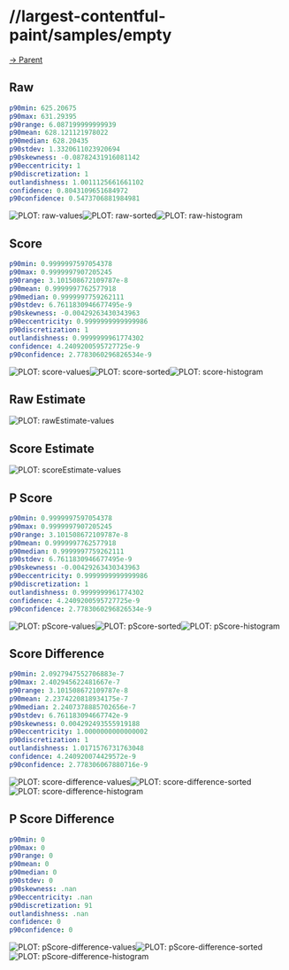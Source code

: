 
# //largest-contentful-paint/samples/empty

[→ Parent](../..)


## Raw


```yaml
p90min: 625.20675
p90max: 631.29395
p90range: 6.087199999999939
p90mean: 628.121121978022
p90median: 628.20435
p90stdev: 1.3320611023920694
p90skewness: -0.08782431916081142
p90eccentricity: 1
p90discretization: 1
outlandishness: 1.0011125661661102
confidence: 0.8043109651684972
p90confidence: 0.5473706881984981

```

![PLOT: raw-values](./raw/values.svg)![PLOT: raw-sorted](./raw/sorted.svg)![PLOT: raw-histogram](./raw/histogram.svg)
## Score


```yaml
p90min: 0.9999997597054378
p90max: 0.9999997907205245
p90range: 3.101508672109787e-8
p90mean: 0.9999997762577918
p90median: 0.9999997759262111
p90stdev: 6.7611830946677495e-9
p90skewness: -0.00429263430343963
p90eccentricity: 0.9999999999999986
p90discretization: 1
outlandishness: 0.9999999961774302
confidence: 4.2409200595727725e-9
p90confidence: 2.7783060296826534e-9

```

![PLOT: score-values](./score/values.svg)![PLOT: score-sorted](./score/sorted.svg)![PLOT: score-histogram](./score/histogram.svg)
## Raw Estimate

![PLOT: rawEstimate-values](./rawEstimate/values.svg)
## Score Estimate

![PLOT: scoreEstimate-values](./scoreEstimate/values.svg)
## P Score


```yaml
p90min: 0.9999997597054378
p90max: 0.9999997907205245
p90range: 3.101508672109787e-8
p90mean: 0.9999997762577918
p90median: 0.9999997759262111
p90stdev: 6.7611830946677495e-9
p90skewness: -0.00429263430343963
p90eccentricity: 0.9999999999999986
p90discretization: 1
outlandishness: 0.9999999961774302
confidence: 4.2409200595727725e-9
p90confidence: 2.7783060296826534e-9

```

![PLOT: pScore-values](./pScore/values.svg)![PLOT: pScore-sorted](./pScore/sorted.svg)![PLOT: pScore-histogram](./pScore/histogram.svg)
## Score Difference


```yaml
p90min: 2.0927947552706883e-7
p90max: 2.402945622481667e-7
p90range: 3.101508672109787e-8
p90mean: 2.2374220818934175e-7
p90median: 2.2407378885702656e-7
p90stdev: 6.761183094667742e-9
p90skewness: 0.004292493555919188
p90eccentricity: 1.0000000000000002
p90discretization: 1
outlandishness: 1.0171576731763048
confidence: 4.240920074429572e-9
p90confidence: 2.778306067880716e-9

```

![PLOT: score-difference-values](./score-difference/values.svg)![PLOT: score-difference-sorted](./score-difference/sorted.svg)![PLOT: score-difference-histogram](./score-difference/histogram.svg)
## P Score Difference


```yaml
p90min: 0
p90max: 0
p90range: 0
p90mean: 0
p90median: 0
p90stdev: 0
p90skewness: .nan
p90eccentricity: .nan
p90discretization: 91
outlandishness: .nan
confidence: 0
p90confidence: 0

```

![PLOT: pScore-difference-values](./pScore-difference/values.svg)![PLOT: pScore-difference-sorted](./pScore-difference/sorted.svg)![PLOT: pScore-difference-histogram](./pScore-difference/histogram.svg)